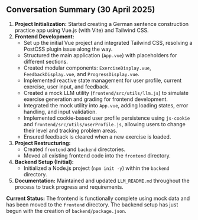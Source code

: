 ## Conversation Summary (30 April 2025)

1.  **Project Initialization:** Started creating a German sentence construction practice app using Vue.js (with Vite) and Tailwind CSS.
2.  **Frontend Development:**
    *   Set up the initial Vue project and integrated Tailwind CSS, resolving a PostCSS plugin issue along the way.
    *   Structured the main application (`App.vue`) with placeholders for different sections.
    *   Created modular components: `ExerciseDisplay.vue`, `FeedbackDisplay.vue`, and `ProgressDisplay.vue`.
    *   Implemented reactive state management for user profile, current exercise, user input, and feedback.
    *   Created a mock LLM utility (`frontend/src/utils/llm.js`) to simulate exercise generation and grading for frontend development.
    *   Integrated the mock utility into `App.vue`, adding loading states, error handling, and input validation.
    *   Implemented cookie-based user profile persistence using `js-cookie` and `frontend/src/utils/userProfile.js`, allowing users to change their level and tracking problem areas.
    *   Ensured feedback is cleared when a new exercise is loaded.
3.  **Project Restructuring:**
    *   Created `frontend` and `backend` directories.
    *   Moved all existing frontend code into the `frontend` directory.
4.  **Backend Setup (Initial):**
    *   Initialized a Node.js project (`npm init -y`) within the `backend` directory.
5.  **Documentation:** Maintained and updated `LLM_README.md` throughout the process to track progress and requirements.

**Current Status:** The frontend is functionally complete using mock data and has been moved to the `frontend` directory. The backend setup has just begun with the creation of `backend/package.json`.
